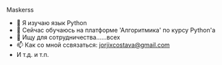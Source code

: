 Maskerss
- 👀 Я изучаю язык Python
- 🌱 Сейчас обучаюсь на платформе 'Алгоритмика' по  курсу Python'а
- 💞️ Ищу для сотрудничества......всех
- 📫 Как со мной ссвязаться: jorjixcostava@gmail.com
- И т.д. и т.п. 
<!---
Maskerss/Maskerss is a ✨ special ✨ repository because its `README.md` (this file) appears on your GitHub profile.
You can click the Preview link to take a look at your changes.
--->
